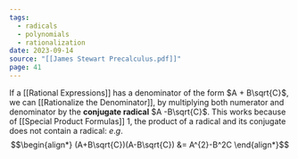```yaml
---
tags:
  - radicals
  - polynomials
  - rationalization
date: 2023-09-14
source: "[[James Stewart Precalculus.pdf]]"
page: 41
---
```

If a [[Rational Expressions]] has a denominator of the form $A + B\sqrt{C}$, we can [[Rationalize the Denominator]], by multiplying both numerator and denominator by the **conjugate radical** $A -B\sqrt{C}$. This works because of [[Special Product Formulas]] 1, the product of a radical and its conjugate does not contain a radical:
$e.g.$
$$\begin{align*}
(A+B\sqrt{C})(A-B\sqrt{C}) &= A^{2}-B^2C
\end{align*}$$
